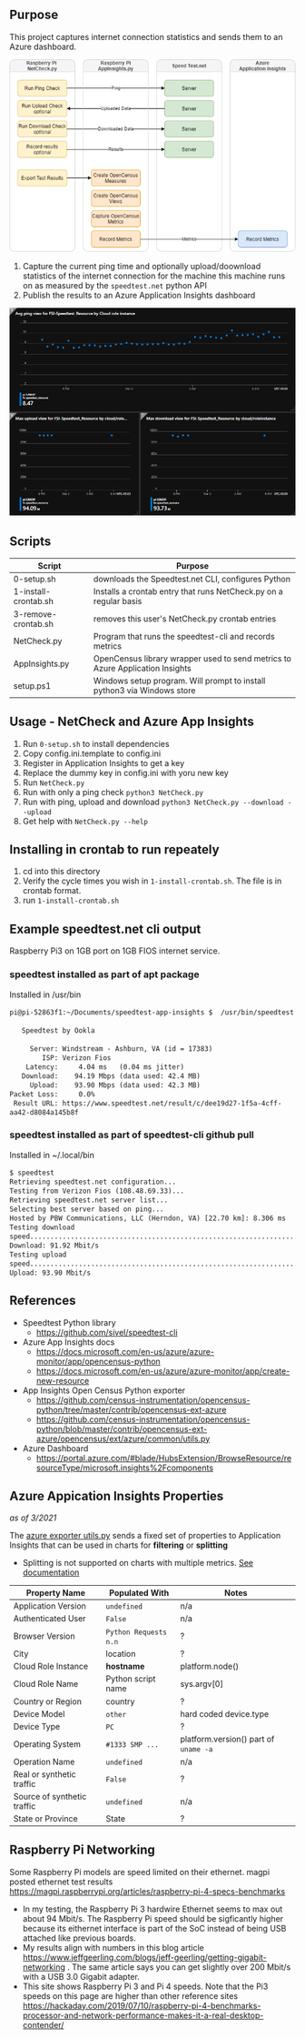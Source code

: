 ## Purpose
This project captures internet connection statistics and sends them to an Azure dashboard.

![Script Flow](./images/NetCheck-AppInsights.png)

1. Capture the current ping time and optionally upload/doownload statistics of the internet connection for the machine this machine runs on as measured by the `speedtest.net` python API 
1. Publish the results to an Azure Application Insights dashboard
 
![Application Insights Dashboard](./images/App-Insights-Dashboard.png)

## Scripts
| Script | Purpose |
| - | - |
| 0-setup.sh | downloads the Speedtest.net CLI, configures Python |
| 1-install-crontab.sh | Installs a crontab entry that runs NetCheck.py on a regular basis |
| 3-remove-crontab.sh | removes this user's NetCheck.py crontab entries | 
| NetCheck.py | Program that runs the speedtest-cli and records metrics |
| AppInsights.py | OpenCensus library wrapper used to send metrics to Azure Application Insights | 
| setup.ps1 | Windows setup program. Will prompt to install python3 via Windows store |

## Usage - NetCheck and Azure App Insights
1. Run `0-setup.sh` to install dependencies
1. Copy config.ini.template to config.ini
1. Register in Application Insights to get a key
1. Replace the dummy key in config.ini with yoru new key
1. Run `NetCheck.py`
  1. Run with only a ping check `python3 NetCheck.py `
  1. Run with ping, upload and download `python3 NetCheck.py --download --upload`
  1. Get help with `NetCheck.py --help`

## Installing in crontab to run repeately
1. cd into this directory
1. Verify the cycle times you wish in `1-install-crontab.sh`.  The file is in crontab format.
1. run `1-install-crontab.sh`

## Example speedtest.net cli output
Raspberry Pi3 on 1GB port on 1GB FIOS internet service.

### speedtest installed as part of apt package
Installed in /usr/bin
```
pi@pi-52863f1:~/Documents/speedtest-app-insights $  /usr/bin/speedtest

   Speedtest by Ookla

     Server: Windstream - Ashburn, VA (id = 17383)
        ISP: Verizon Fios
    Latency:     4.04 ms   (0.04 ms jitter)
   Download:    94.19 Mbps (data used: 42.4 MB)                               
     Upload:    93.90 Mbps (data used: 42.3 MB)                               
Packet Loss:     0.0%
 Result URL: https://www.speedtest.net/result/c/dee19d27-1f5a-4cff-aa42-d8084a145b8f
```

### speedtest installed as part of speedtest-cli github pull
Installed in ~/.local/bin
```
$ speedtest
Retrieving speedtest.net configuration...
Testing from Verizon Fios (108.48.69.33)...
Retrieving speedtest.net server list...
Selecting best server based on ping...
Hosted by PBW Communications, LLC (Herndon, VA) [22.70 km]: 8.306 ms
Testing download speed................................................................................
Download: 91.92 Mbit/s
Testing upload speed......................................................................................................
Upload: 93.90 Mbit/s
```

## References
* Speedtest Python library
    * https://github.com/sivel/speedtest-cli
* Azure App Insights docs
    * https://docs.microsoft.com/en-us/azure/azure-monitor/app/opencensus-python
    * https://docs.microsoft.com/en-us/azure/azure-monitor/app/create-new-resource
* App Insights Open Census Python exporter
    * https://github.com/census-instrumentation/opencensus-python/tree/master/contrib/opencensus-ext-azure
    * https://github.com/census-instrumentation/opencensus-python/blob/master/contrib/opencensus-ext-azure/opencensus/ext/azure/common/utils.py
* Azure Dashboard
    * https://portal.azure.com/#blade/HubsExtension/BrowseResource/resourceType/microsoft.insights%2Fcomponents

## Azure Appication Insights Properties 
_as of 3/2021_

The [azure exporter utils.py](https://github.com/census-instrumentation/opencensus-python/blob/master/contrib/opencensus-ext-azure/opencensus/ext/azure/common/utils.py) sends a fixed set of properties to Application Insights that can be used in charts for **filtering** or **splitting**
* Splitting is not supported on charts with multiple metrics. [See documentation](https://docs.microsoft.com/en-us/azure/azure-monitor/essentials/metrics-charts)

| Property Name | Populated With | Notes |
| - | - | - |
| Application Version | `undefined` | n/a |
| Authenticated User | `False` | n/a |
| Browser Version | `Python Requests n.n` | ? |
| City | location | ? | 
| Cloud Role Instance | **hostname** | platform.node() |
| Cloud Role Name | Python script name | sys.argv[0] |
| Country or Region | country | ? |
| Device Model | `other` | hard coded device.type |
| Device Type | `PC` | ? |
| Operating System | `#1333 SMP ...` | platform.version() part of `uname -a` |
| Operation Name | `undefined` | n/a |
| Real or synthetic traffic | `False` | ? |
| Source of synthetic traffic | `undefined` | n/a |
| State or Province | State | ? |


## Raspberry Pi Networking
Some Raspberry Pi models are speed limited on their ethernet. magpi posted ethernet test results https://magpi.raspberrypi.org/articles/raspberry-pi-4-specs-benchmarks

* In my testing, the Raspberry Pi 3 hardwire Ethernet seems to max out about 94 Mbit/s. The Raspberry Pi speed should be sigficantly higher because its eithernet interface is part of the SoC instead of being USB attached like previous boards.
* My results align with numbers in this blog article https://www.jeffgeerling.com/blogs/jeff-geerling/getting-gigabit-networking . The same article says you can get slightly over 200 Mbit/s with a USB 3.0 Gigabit adapter.  
* This site shows Raspberry Pi 3 and Pi 4 speeds. Note that the Pi3 speeds on this page are higher than other reference sites https://hackaday.com/2019/07/10/raspberry-pi-4-benchmarks-processor-and-network-performance-makes-it-a-real-desktop-contender/ 

